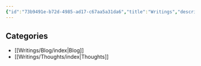 ```yaml
---
{"id":"73b9491e-b72d-4985-ad17-c67aa5a31da6","title":"Writings","description":"Writings overview.","publish":true,"date_created":"Friday, April 26th 2024, 11:52:26 pm","date_modified":"Monday, October 14th 2024, 9:34:46 pm","editing_lock":true,"live_preview":true,"cssclasses":["mado-heading","index-page","hide-date"],"path":"Writings/index.md","permalink":"/writings/index/","PassFrontmatter":true}
---
```



## Categories

- [[Writings/Blog/index\|Blog]]
- [[Writings/Thoughts/index\|Thoughts]]

